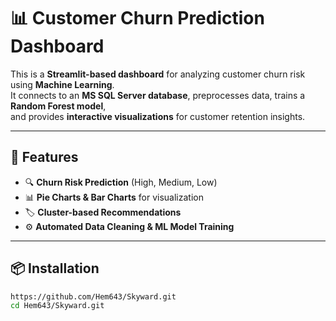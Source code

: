 # 📊 Customer Churn Prediction Dashboard

This is a **Streamlit-based dashboard** for analyzing customer churn risk using **Machine Learning**.  
It connects to an **MS SQL Server database**, preprocesses data, trains a **Random Forest model**,  
and provides **interactive visualizations** for customer retention insights.

---

## 🚀 Features
- 🔍 **Churn Risk Prediction** (High, Medium, Low)
- 📊 **Pie Charts & Bar Charts** for visualization
- 🏷️ **Cluster-based Recommendations**
- ⚙️ **Automated Data Cleaning & ML Model Training**

---

## 📦 Installation
```sh
https://github.com/Hem643/Skyward.git
cd Hem643/Skyward.git


